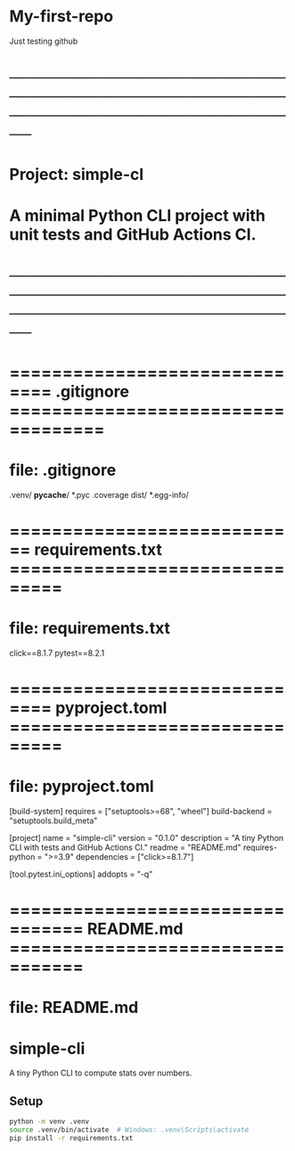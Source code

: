 # My-first-repo
Just testing github
# ─────────────────────────────────────────────────────────────────────────────
# Project: simple-cl
# A minimal Python CLI project with unit tests and GitHub Actions CI.
# ─────────────────────────────────────────────────────────────────────────────


# ============================== .gitignore ===================================
# file: .gitignore
.venv/
__pycache__/
*.pyc
.coverage
dist/
*.egg-info/


# ============================ requirements.txt ===============================
# file: requirements.txt
click==8.1.7
pytest==8.2.1


# ============================== pyproject.toml ===============================
# file: pyproject.toml
[build-system]
requires = ["setuptools>=68", "wheel"]
build-backend = "setuptools.build_meta"

[project]
name = "simple-cli"
version = "0.1.0"
description = "A tiny Python CLI with tests and GitHub Actions CI."
readme = "README.md"
requires-python = ">=3.9"
dependencies = ["click>=8.1.7"]

[tool.pytest.ini_options]
addopts = "-q"


# ================================= README.md =================================
# file: README.md
# simple-cli
A tiny Python CLI to compute stats over numbers.

## Setup
```bash
python -m venv .venv
source .venv/bin/activate  # Windows: .venv\Scripts\activate
pip install -r requirements.txt
